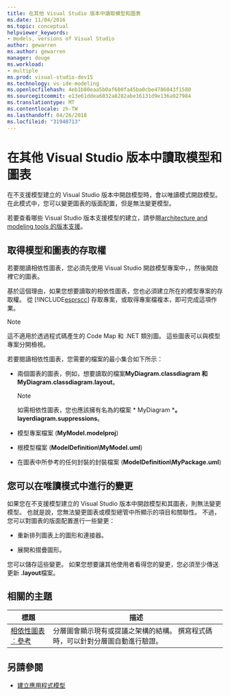 ```yaml
---
title: 在其他 Visual Studio 版本中讀取模型和圖表
ms.date: 11/04/2016
ms.topic: conceptual
helpviewer_keywords:
- models, versions of Visual Studio
author: gewarren
ms.author: gewarren
manager: douge
ms.workload:
- multiple
ms.prod: visual-studio-dev15
ms.technology: vs-ide-modeling
ms.openlocfilehash: 4eb1b80eaa5b0af600fa45ba0cbe4786043f1580
ms.sourcegitcommit: e13e61ddea6032a8282abe16131d9e136a927984
ms.translationtype: MT
ms.contentlocale: zh-TW
ms.lasthandoff: 04/26/2018
ms.locfileid: "31948713"
---
```

# <a name="read-models-and-diagrams-in-other-visual-studio-editions"></a>在其他 Visual Studio 版本中讀取模型和圖表
在不支援模型建立的 Visual Studio 版本中開啟模型時，會以唯讀模式開啟模型。 在此模式中，您可以變更圖表的版面配置，但是無法變更模型。

 若要查看哪些 Visual Studio 版本支援模型的建立，請參閱[architecture and modeling tools 的版本支援](../modeling/what-s-new-for-design-in-visual-studio.md#VersionSupport)。

## <a name="obtaining-access-to-a-model-and-diagrams"></a>取得模型和圖表的存取權
 若要閱讀相依性圖表，您必須先使用 Visual Studio 開啟模型專案中，，然後開啟 裡它的圖表。

 基於這個理由，如果您想要讀取的相依性圖表，您也必須建立所在的模型專案的存取權。 從 [!INCLUDE[esprscc](../code-quality/includes/esprscc_md.md)] 存取專案，或取得專案檔複本，即可完成這項作業。

> [!NOTE]
>  這不適用於透過程式碼產生的 Code Map 和 .NET 類別圖。 這些圖表可以與模型專案分開檢視。

 若要閱讀相依性圖表，您需要的檔案的最小集合如下所示：

-   兩個圖表的圖表，例如，想要讀取的檔案**MyDiagram.classdiagram 和 MyDiagram.classdiagram.layout**。

    > [!NOTE]
    >  如需相依性圖表，您也應該擁有名為的檔案 * MyDiagram ***。 layerdiagram.suppressions**。

-   模型專案檔案 (**MyModel.modelproj**)

-   根模型檔案 (**ModelDefinition\MyModel.uml**)

-   在圖表中所參考的任何封裝的封裝檔案 (**ModelDefinition\MyPackage.uml**)

## <a name="changes-that-you-can-make-in-read-only-mode"></a>您可以在唯讀模式中進行的變更
 如果您在不支援模型建立的 Visual Studio 版本中開啟模型和其圖表，則無法變更模型。 也就是說，您無法變更圖表或模型總管中所顯示的項目和關聯性。 不過，您可以對圖表的版面配置進行一些變更：

-   重新排列圖表上的圖形和連接器。

-   展開和摺疊圖形。

 您可以儲存這些變更。 如果您想要讓其他使用者看得您的變更，您必須至少傳送更新 **.layout**檔案。

##  <a name="RelatedTopics"></a> 相關的主題

|標題|描述|
|-----------|-----------------|
|[相依性圖表︰參考](../modeling/layer-diagrams-reference.md)|分層圖會顯示現有或提議之架構的結構。 撰寫程式碼時，可以針對分層圖自動進行驗證。|

## <a name="see-also"></a>另請參閱

- [建立應用程式模型](../modeling/create-models-for-your-app.md)